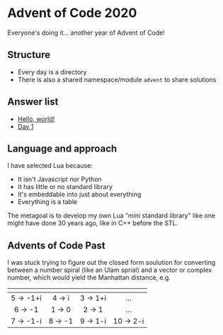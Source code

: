 # Advent of Code 2020

Everyone's doing it... another year of Advent of Code!

## Structure

- Every day is a directory
- There is also a shared namespace/module `advent` to share solutions

## Answer list

- [Hello, world!](00/)
- [Day 1](01/)

## Language and approach

I have selected Lua because:

* It isn't Javascript nor Python
* It has little or no standard library
* It's embeddable into just about everything
* Everything is a table

The metagoal is to develop my own Lua "mini standard library" like one might
have done 30 years ago, like in C\+\+ before the STL.

## Advents of Code Past

I was stuck trying to figure out the closed form soulution for converting between a number spiral (like an Ulam sprial) and a vector or complex number, which would yield the Manhattan distance, e.g.

| []() | | | |
|:-:|:-:|:-:|:-:|
|   5 &rarr; -1+i   |    4 &rarr; i   |   3 &rarr; 1+i  | ... |
|   6 &rarr; -1   |    1 &rarr; 0   |   2 &rarr; 1 | ... |
|   7 &rarr; -1-i   |    8 &rarr; -1   |   9 &rarr; 1-i  | 10 &rarr; 2-i |

